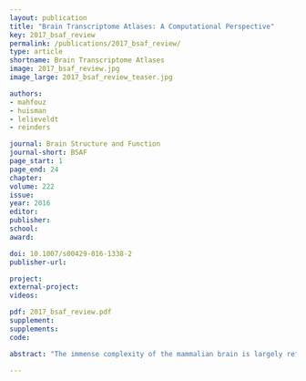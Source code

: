 ```yaml
---
layout: publication
title: "Brain Transcriptome Atlases: A Computational Perspective"
key: 2017_bsaf_review
permalink: /publications/2017_bsaf_review/
type: article
shortname: Brain Transcriptome Atlases
image: 2017_bsaf_review.jpg
image_large: 2017_bsaf_review_teaser.jpg

authors:
- mahfouz
- huisman
- lelieveldt
- reinders

journal: Brain Structure and Function
journal-short: BSAF
page_start: 1
page_end: 24
chapter:
volume: 222
issue:
year: 2016
editor:
publisher:
school:
award:

doi: 10.1007/s00429-016-1338-2
publisher-url:

project:
external-project:
videos:

pdf: 2017_bsaf_review.pdf
supplement:
supplements:
code:

abstract: "The immense complexity of the mammalian brain is largely reflected in the underlying molecular signatures of its billions of cells. Brain transcriptome atlases provide valuable insights into gene expression patterns across different brain areas throughout the course of development. Such atlases allow researchers to probe the molecular mechanisms which define neuronal identities, neuroanatomy, and patterns of connectivity. Despite the immense effort put into generating such atlases, to answer fundamental questions in neuroscience, an even greater effort is needed to develop methods to probe the resulting high-dimensional multivariate data. We provide a comprehensive overview of the various computational methods used to analyze brain transcriptome atlases."

---
```

